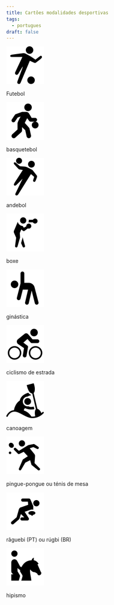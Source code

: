 ```yaml
---
title: Cartões modalidades desportivas
tags:
  - portugues
draft: false
---
```

<e-card color="1">
<div>

![](/img/icons8-futebol-100.png)

</div>
<div>Futebol</div>
</e-card>

<e-card color="2">
<div>

![](/img/icons8-basquetebol-100.png)

</div>
<div>basquetebol</div>
</e-card>

<e-card color="3">
<div>

![](/img/icons8-andebol-100.png)

</div>
<div>andebol</div>
</e-card>

<e-card color="4">
<div>

![](/img/icons8-boxe-100.png)

</div>
<div>boxe</div>
</e-card>

<e-card color="5">
<div>

![](/img/icons8-ginastica-100.png)

</div>
<div>ginástica</div>
</e-card>

<e-card color="6">
<div>

![](/img/icons8-ciclismo-de-estrada-100.png)

</div>
<div>ciclismo de estrada</div>
</e-card>

<e-card color="7">
<div>

![](/img/icons8-canoagem-slalom-100.png)

</div>
<div>canoagem</div>
</e-card>

<e-card color="8">
<div>

![](/img/icons8-pingue-pongue-100.png)

</div>
<div>pingue-pongue ou ténis de mesa</div>
</e-card>

<e-card color="9">
<div>

![](/img/icons8-raguebi-100.png)

</div>
<div>râguebi (PT) ou rúgbi (BR)</div>
</e-card>

<e-card color="10">
<div>

![](/img/icons8-hipismo-100.png)

</div>
<div>hipismo</div>
</e-card>